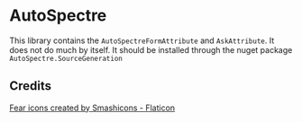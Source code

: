 # AutoSpectre

This library contains the `AutoSpectreFormAttribute` and `AskAttribute`. It does not do much by itself. It should be installed through the nuget package `AutoSpectre.SourceGeneration`

## Credits

[Fear icons created by Smashicons - Flaticon](https://www.flaticon.com/free-icons/fear "fear icons")
